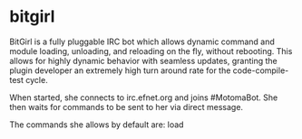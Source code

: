 bitgirl
=======

BitGirl is a fully pluggable IRC bot which allows dynamic command and module loading, unloading, and reloading on the fly, without rebooting. This allows for highly dynamic behavior with seamless updates, granting the plugin developer an extremely high turn around rate for the code-compile-test cycle.

When started, she connects to irc.efnet.org and joins #MotomaBot. She then waits for commands to be sent to her via direct message.

The commands she allows by default are:
load <script>: loads a script from the plugin directory. (ex. /msg BitGirl load bucket)
unload <script>: unloads a script and clears any saved state from memory (ex. /msg BitGirl unload bucket)
reload <script>: reloads a script and clears any saved state from memory (ex. /msg BitGirl reload bucket)
list: lists loaded and available scripts (ex. /msg BitGirl list)
join <channel>: causes BitGirl to join a channel (ex. /msg BitGirl join #DreamInCode)
leave <channel>: causes BitGirl to leave a channel (ex. /msg BitGirl leave#DreamInCode)

Everything else about BitGirl is modular, and controlled through various included plugins.

bucket: Emulates some of #XKCD's Bucket's behavior.
cakefart: You may have seen this one in the chat...
logger: logs all activity to the command line.
thegame: Awards players XP based on behavior in the chat. Scores are stored in the data directory.
trivia: Abruptly subverts people trying to play SuperCore's bot's trivia (which never was completed, btw).

Bucket
======

bucket is a program in and of itself. Essentially, it falls into two parts: personality, fact memory, and responsiveness.

Personality and responsiveness are hard coded. BitGirl will go out of her way to cheer up people and harass bots. Additionally, she responds directly to emotes that involve her.

Fact memory on the other hand is much more in-depth. bucket allows BitGirl to learn and forget pieces of information about topics. These are entirely controlled by users in the channels she is in, and are stored between reboots and rejoins in an SQLite database (in the data directory). When BitGirl hears something she knows about, there is a chance that she will respond with a factoid.

You can teach BitGirl a fact by using the [] to highlight a keyword. For instance:
<Motoma> BitGirl: [Java] is the reason I have [nightmare]s.
...
<Dogstoppe> I had this mad nightmare last night.
<BitGirl> Java is the reason I have nightmares.

You can have multiple factoids per word, and multiple words per factoid.

Additionally, BitGirl can substitute words:
<Motoma> BitGirl: <verbing> punching
<Motoma> BitGirl: <nouns> trees
<Motoma> BitGirl: [I love] $verbing $nouns.
...
<Dogstoppe> I love DreamInCode.
<BitGirl> I love punching trees.

There is a significant number of factoids stored in data/bucket.pk. 

The Way Bot Programming Should Be
=================================

The pluggable architecture allows even the python novice to begin developing a bot in my framework. You may simply create a script in the scripts folder, and in it, inherit from template.IRCScript. From there, you build callbacks for each of the IRC events. For instance, the logger script, in its entirety:

~~~~~ python
#! /usr/bin/env python
 
import template

class IRCScript(template.IRCScript):
    def privmsg(self, user, channel, msg):
        print(' [%s] <%s> %s' % (channel, user, msg))
    def action(self, user, channel, data):
        print(' [%s] * %s %s' % (channel, user, data))
    def userJoined(self, user, channel):
        print('J[%s] * %s has joined the channel.' % (channel, user))
    def userLeft(self, user, channel):
        print('L[%s] * %s has left the channel.' % (channel, user))
    def userQuit(self, user, quitMessage):
        print('Q * %s has quit (%s).' % (user, quitMessage))
    def userKicked(self, kickee, channel, kicker, message):
        print('K[%s] * %s has kicked %s from the channel (%s).' % (channel, kicker, kickee, message))
    def msg(self, channel, msg):
        print(' [%s] <%s> %s' % (channel, self.nickname, msg))
    def describe(self, channel, data):
        print(' [%s] * You %s' % (channel, data))
~~~~~

The list of inherited and overridable supported callbacks are:
privmsg: Called any time the bot receives a private message
joined: Called any time the bot joins a channel.
left: Called any time the bot leaves a channel.
signedOn: Called any time the bot connects to a server.
action: Called any time the someone performs an emote in a channel the bot is in (/me dances wildly)
userJoined: Called when a user joins a channel the bot is in.
userLeft: Called when a user leaves a channel the bot is in.
userQuit: Called when a user quits from a channel the bot is in.
userKicked: Called when a user is kicked from a channel the bot is in.
msg: Called whenever a user talks in a channel the bot is in.
describe: Called whenever the bot performs an emote.

Additionally, any child for the IRCScript can use the send_msg and send_describe to talk and emote in a channel.

